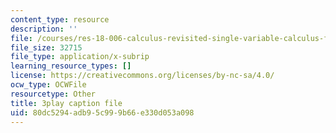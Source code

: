 ```yaml
---
content_type: resource
description: ''
file: /courses/res-18-006-calculus-revisited-single-variable-calculus-fall-2010/80dc5294adb95c999b66e330d053a098_jUkuRYDU4jA.vtt
file_size: 32715
file_type: application/x-subrip
learning_resource_types: []
license: https://creativecommons.org/licenses/by-nc-sa/4.0/
ocw_type: OCWFile
resourcetype: Other
title: 3play caption file
uid: 80dc5294-adb9-5c99-9b66-e330d053a098
---
```


